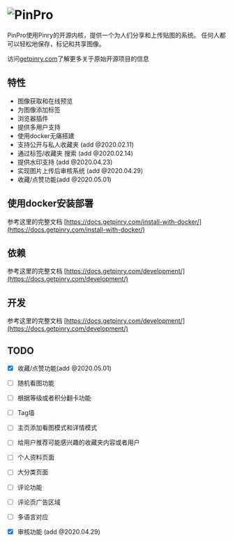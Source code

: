 # ![PinPro](https://github.com/Rousong/PinPro/blob/master/docs/src/imgs/logo-dark.png)



PinPro使用Pinry的开源内核，提供一个为人们分享和上传贴图的系统。
任何人都可以轻松地保存，标记和共享图像。

访问[getpinry.com](https://getpinry.com)了解更多关于原始开源项目的信息


## 特性

- 图像获取和在线预览
- 为图像添加标签
- 浏览器插件
- 提供多用户支持
- 使用docker无痛搭建
- 支持公开与私人收藏夹 (add @2020.02.11)
- 通过标签/收藏夹 搜索 (add @2020.02.14)
- 提供水印支持 (add @2020.04.23)
- 实现图片上传后审核系统 (add @2020.04.29)
- 收藏/点赞功能(add @2020.05.01)

## 使用docker安装部署
参考这里的完整文档 [https://docs.getpinry.com/install-with-docker/](https://docs.getpinry.com/install-with-docker/)

## 依赖

参考这里的完整文档 [https://docs.getpinry.com/development/](https://docs.getpinry.com/development/)


## 开发

参考这里的完整文档 [https://docs.getpinry.com/development/](https://docs.getpinry.com/development/)

## TODO
- [x] 收藏/点赞功能(add @2020.05.01)
- [ ] 随机看图功能
- [ ] 根据等级或者积分翻卡功能
- [ ] Tag墙
- [ ] 主页添加看图模式和详情模式
- [ ] 给用户推荐可能感兴趣的收藏夹内容或者用户
- [ ] 个人资料页面
- [ ] 大分类页面
- [ ] 评论功能
- [ ] 评论页广告区域
- [ ] 多语言对应
- [x] 审核功能 (add @2020.04.29)

